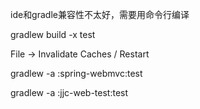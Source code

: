 ide和gradle兼容性不太好，需要用命令行编译

gradlew build -x test

File -> Invalidate Caches / Restart

gradlew -a :spring-webmvc:test

gradlew -a :jjc-web-test:test